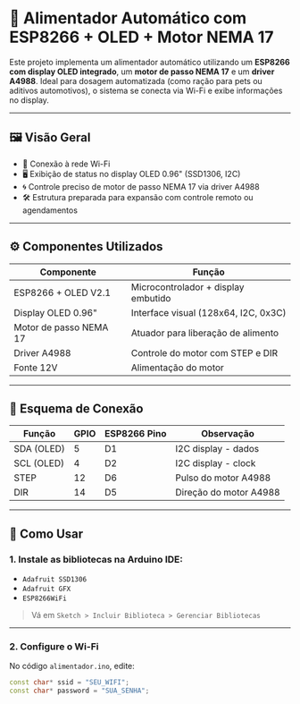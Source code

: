 # 🚗 Alimentador Automático com ESP8266 + OLED + Motor NEMA 17

Este projeto implementa um alimentador automático utilizando um **ESP8266 com display OLED integrado**, um **motor de passo NEMA 17** e um **driver A4988**. Ideal para dosagem automatizada (como ração para pets ou aditivos automotivos), o sistema se conecta via Wi-Fi e exibe informações no display.

---

## 🖼️ Visão Geral

- 📶 Conexão à rede Wi-Fi
- 🖥️ Exibição de status no display OLED 0.96" (SSD1306, I2C)
- 🌀 Controle preciso de motor de passo NEMA 17 via driver A4988
- 🛠️ Estrutura preparada para expansão com controle remoto ou agendamentos

---

## ⚙️ Componentes Utilizados

| Componente            | Função                                 |
|-----------------------|----------------------------------------|
| ESP8266 + OLED V2.1   | Microcontrolador + display embutido    |
| Display OLED 0.96"    | Interface visual (128x64, I2C, 0x3C)   |
| Motor de passo NEMA 17| Atuador para liberação de alimento     |
| Driver A4988          | Controle do motor com STEP e DIR       |
| Fonte 12V             | Alimentação do motor                   |

---

## 🔌 Esquema de Conexão

| Função     | GPIO | ESP8266 Pino | Observação                   |
|------------|------|---------------|------------------------------|
| SDA (OLED) | 5    | D1            | I2C display - dados          |
| SCL (OLED) | 4    | D2            | I2C display - clock          |
| STEP       | 12   | D6            | Pulso do motor A4988         |
| DIR        | 14   | D5            | Direção do motor A4988       |

---

## 📲 Como Usar

### 1. Instale as bibliotecas na Arduino IDE:
- `Adafruit SSD1306`
- `Adafruit GFX`
- `ESP8266WiFi`

> Vá em `Sketch > Incluir Biblioteca > Gerenciar Bibliotecas`

---

### 2. Configure o Wi-Fi

No código `alimentador.ino`, edite:

```cpp
const char* ssid = "SEU_WIFI";
const char* password = "SUA_SENHA";


